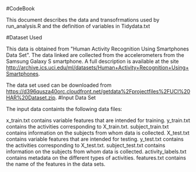 #CodeBook

This document describes the data and transofrmations used by run_analysis.R and the definition of variables in Tidydata.txt

#Dataset Used

This data is obtained from "Human Activity Recognition Using Smartphones Data Set". The data linked are collected from the accelerometers from the Samsung Galaxy S smartphone. A full description is available at the site http://archive.ics.uci.edu/ml/datasets/Human+Activity+Recognition+Using+Smartphones.

The data set used can be downloaded from https://d396qusza40orc.cloudfront.net/getdata%2Fprojectfiles%2FUCI%20HAR%20Dataset.zip.
#Input Data Set

The input data containts the following data files:

   x_train.txt contains variable features that are intended for training.
   y_train.txt contains the activities corresponding to X_train.txt.
   subject_train.txt contains information on the subjects from whom data is collected.
   X_test.txt contains variable features that are intended for testing.
   y_test.txt contains the activities corresponding to X_test.txt.
   subject_test.txt contains information on the subjects from whom data is collected.
   activity_labels.txt contains metadata on the different types of activities.
   features.txt contains the name of the features in the data sets.
   
   
